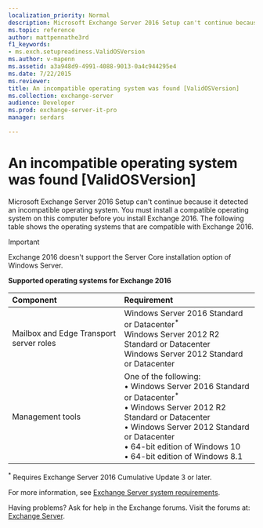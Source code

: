 ```yaml
---
localization_priority: Normal
description: Microsoft Exchange Server 2016 Setup can't continue because it detected an incompatible operating system. You must install a compatible operating system on this computer before you install Exchange 2016. The following table shows the operating systems that are compatible with Exchange 2016.
ms.topic: reference
author: mattpennathe3rd
f1_keywords:
- ms.exch.setupreadiness.ValidOSVersion
ms.author: v-mapenn
ms.assetid: a3a948d9-4991-4088-9013-0a4c944295e4
ms.date: 7/22/2015
ms.reviewer: 
title: An incompatible operating system was found [ValidOSVersion]
ms.collection: exchange-server
audience: Developer
ms.prod: exchange-server-it-pro
manager: serdars

---
```


# An incompatible operating system was found [ValidOSVersion]

Microsoft Exchange Server 2016 Setup can't continue because it detected an incompatible operating system. You must install a compatible operating system on this computer before you install Exchange 2016. The following table shows the operating systems that are compatible with Exchange 2016.

> [!IMPORTANT]
> Exchange 2016 doesn't support the Server Core installation option of Windows Server.

 **Supported operating systems for Exchange 2016**

|**Component**|**Requirement**|
|:-----|:-----|
|Mailbox and Edge Transport server roles|Windows Server 2016 Standard or Datacenter<sup>\*</sup> <br/> Windows Server 2012 R2 Standard or Datacenter <br/> Windows Server 2012 Standard or Datacenter|
|Management tools|One of the following: <br/>• Windows Server 2016 Standard or Datacenter<sup>\*</sup> <br/>• Windows Server 2012 R2 Standard or Datacenter <br/>• Windows Server 2012 Standard or Datacenter <br/>• 64-bit edition of Windows 10 <br/>• 64-bit edition of Windows 8.1|

<sup>\*</sup> Requires Exchange Server 2016 Cumulative Update 3 or later.

For more information, see [Exchange Server system requirements](../../plan-and-deploy/system-requirements.md).

Having problems? Ask for help in the Exchange forums. Visit the forums at: [Exchange Server](https://go.microsoft.com/fwlink/p/?linkId=60612).
